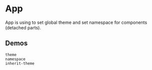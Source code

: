 # App
App is using to set global theme and set namespace for components (detached parts).
## Demos
```demo
theme
namespace
inherit-theme
```
